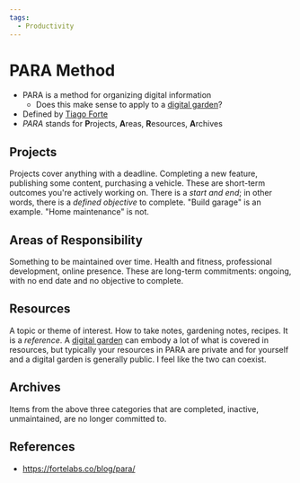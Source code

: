 ```yaml
---
tags:
  - Productivity
---
```

# PARA Method

- PARA is a method for organizing digital information
  - Does this make sense to apply to a [digital
    garden](writing/digital-garden.md)?
- Defined by [Tiago Forte](https://fortelabs.co/)
- _PARA_ stands for **P**rojects, **A**reas, **R**esources, **A**rchives

## Projects

Projects cover anything with a deadline. Completing a new feature, publishing
some content, purchasing a vehicle. These are short-term outcomes you're
actively working on. There is a _start and end_; in other words, there is a
_defined objective_ to complete. "Build garage" is an example. "Home
maintenance" is not.

## Areas of Responsibility

Something to be maintained over time. Health and fitness, professional
development, online presence. These are long-term commitments: ongoing, with no
end date and no objective to complete.

## Resources

A topic or theme of interest. How to take notes, gardening notes, recipes. It is
a _reference_. A [digital garden](writing/digital-garden.md) can embody a lot of
what is covered in resources, but typically your resources in PARA are private
and for yourself and a digital garden is generally public. I feel like the two
can coexist.

## Archives

Items from the above three categories that are completed, inactive,
unmaintained, are no longer committed to.

## References

- https://fortelabs.co/blog/para/

